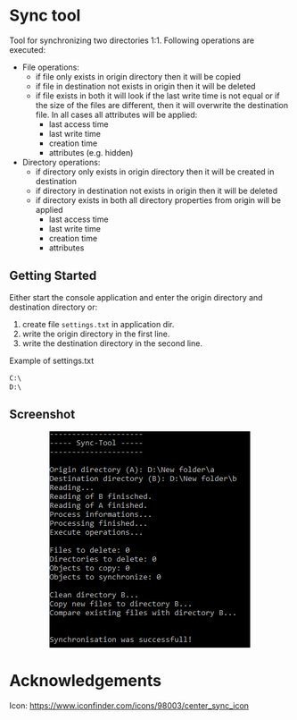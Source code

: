 # Sync tool
Tool for synchronizing two directories 1:1. Following operations are executed:
- File operations:
	- if file only exists in origin directory then it will be copied
	- if file in destination not exists in origin then it will be deleted
	- if file exists in both it will look if the last write time is not equal or if the size of the files are different, then it will overwrite the destination file. In all cases all attributes will be applied:
		- last access time
		- last write time 
		- creation time 
		- attributes (e.g. hidden)
- Directory operations:
	- if directory only exists in origin directory then it will be created in destination
	- if directory in destination not exists in origin then it will be deleted
	- if directory exists in both all directory properties from origin will be applied
		- last access time
		- last write time 
		- creation time 
		- attributes
		
## Getting Started
Either start the console application and enter the origin directory and destination directory or:
1. create file `settings.txt` in application dir.
2. write the origin directory in the first line.
3. write the destination directory in the second line.

Example of settings.txt
```
C:\
D:\
```

## Screenshot

<p align="center">
  <img src="/screenshots/console.png">
</p>

# Acknowledgements
Icon: https://www.iconfinder.com/icons/98003/center_sync_icon
